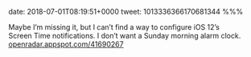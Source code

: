 date: 2018-07-01T08:19:51+0000
tweet: 1013336366170681344
%%%

Maybe I’m missing it, but I can’t find a way to configure iOS 12’s Screen Time notifications. I don’t want a Sunday morning alarm clock. [openradar.appspot.com/41690267](http://openradar.appspot.com/41690267)

